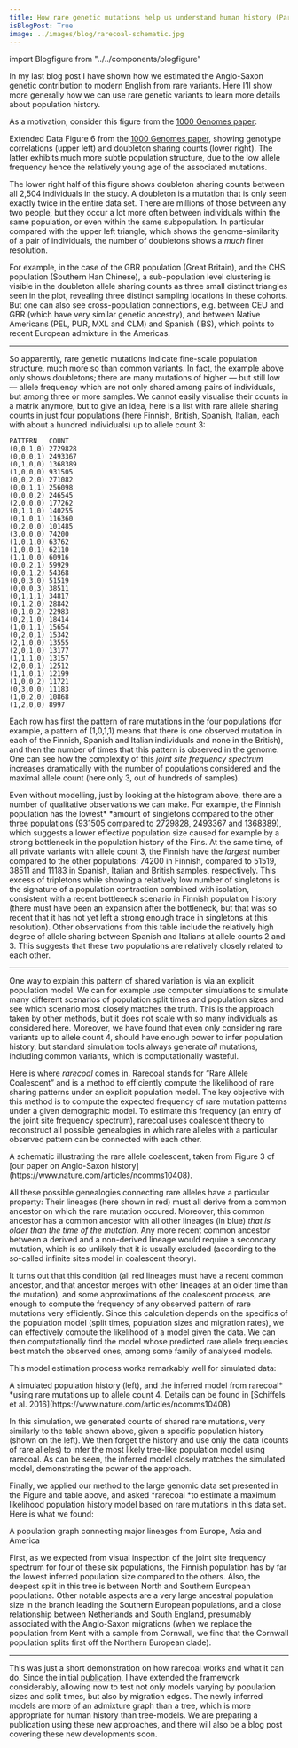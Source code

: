 ```yaml
---
title: How rare genetic mutations help us understand human history (Part II)
isBlogPost: True
image: ../images/blog/rarecoal-schematic.jpg
---
```


import Blogfigure from "../../components/blogfigure"

In my last blog post I have shown how we estimated the Anglo-Saxon genetic
contribution to modern English from rare variants. Here I’ll show more generally
how we can use rare genetic variants to learn more details about population
history.

As a motivation, consider this figure from the [1000 Genomes
paper](http://www.nature.com/nature/journal/v526/n7571/full/nature15393.html):

<Blogfigure relPath="images/blog/thousand_genomes.jpg" altText="A matrix of allele sharing between individuals of the 1000 Genomes project"> Extended Data Figure 6 from the [1000 Genomes paper](http://www.nature.com/nature/journal/v526/n7571/full/nature15393.html#extended-data), showing genotype correlations (upper left) and doubleton sharing counts (lower right). The latter exhibits much more subtle population structure, due to the low allele frequency hence the relatively young age of the associated mutations. </Blogfigure>

The lower right half of this figure shows doubleton sharing counts between all
2,504 individuals in the study. A doubleton is a mutation that is only seen
exactly twice in the entire data set. There are millions of those between any
two people, but they occur a lot more often between individuals within the same
population, or even within the same subpopulation. In particular compared with
the upper left triangle, which shows the genome-similarity of a pair of
individuals, the number of doubletons shows a *much* finer resolution.

For example, in the case of the GBR population (Great Britain), and the CHS
population (Southern Han Chinese), a sub-population level clustering is visible
in the doubleton allele sharing counts as three small distinct triangles seen in
the plot, revealing three distinct sampling locations in these cohorts. But one
can also see cross-population connections, e.g. between CEU and GBR (which have
very similar genetic ancestry), and between Native Americans (PEL, PUR, MXL and
CLM) and Spanish (IBS), which points to recent European admixture in the
Americas.

*****

So apparently, rare genetic mutations indicate fine-scale population structure,
much more so than common variants. In fact, the example above only shows
doubletons; there are many mutations of higher — but still low — allele
frequency which are not only shared among pairs of individuals, but among three
or more samples. We cannot easily visualise their counts in a matrix anymore,
but to give an idea, here is a list with rare allele sharing counts in just four
populations (here Finnish, British, Spanish, Italian, each with about a hundred
individuals) up to allele count 3:

    PATTERN   COUNT
    (0,0,1,0) 2729828
    (0,0,0,1) 2493367
    (0,1,0,0) 1368389
    (1,0,0,0) 931505
    (0,0,2,0) 271082
    (0,0,1,1) 256098
    (0,0,0,2) 246545
    (2,0,0,0) 177262
    (0,1,1,0) 140255
    (0,1,0,1) 116360
    (0,2,0,0) 101485
    (3,0,0,0) 74200
    (1,0,1,0) 63762
    (1,0,0,1) 62110
    (1,1,0,0) 60916
    (0,0,2,1) 59929
    (0,0,1,2) 54368
    (0,0,3,0) 51519
    (0,0,0,3) 38511
    (0,1,1,1) 34817
    (0,1,2,0) 28842
    (0,1,0,2) 22983
    (0,2,1,0) 18414
    (1,0,1,1) 15654
    (0,2,0,1) 15342
    (2,1,0,0) 13555
    (2,0,1,0) 13177
    (1,1,1,0) 13157
    (2,0,0,1) 12512
    (1,1,0,1) 12199
    (1,0,0,2) 11721
    (0,3,0,0) 11183
    (1,0,2,0) 10868
    (1,2,0,0) 8997

Each row has first the pattern of rare mutations in the four populations (for
example, a pattern of (1,0,1,1) means that there is one observed mutation in
each of the Finnish, Spanish and Italian individuals and none in the British),
and then the number of times that this pattern is observed in the genome. One
can see how the complexity of this *joint site frequency spectrum* increases
dramatically with the number of populations considered and the maximal allele
count (here only 3, out of hundreds of samples).

Even without modelling, just by looking at the histogram above, there are a
number of qualitative observations we can make. For example, the Finnish
population has the lowest* *amount of singletons compared to the other three
populations (931505 compared to 2729828, 2493367 and 1368389), which suggests a
lower effective population size caused for example by a strong bottleneck in the
population history of the Fins. At the same time, of all private variants with
allele count 3, the Finnish have the *largest* number compared to the other
populations: 74200 in Finnish, compared to 51519, 38511 and 11183 in Spanish,
Italian and British samples, respectively. This excess of tripletons while
showing a relatively low number of singletons is the signature of a population
contraction combined with isolation, consistent with a recent bottleneck
scenario in Finnish population history (there must have been an expansion after
the bottleneck, but that was so recent that it has not yet left a strong enough
trace in singletons at this resolution). Other observations from this table
include the relatively high degree of allele sharing between Spanish and
Italians at allele counts 2 and 3. This suggests that these two populations are
relatively closely related to each other.

*****

One way to explain this pattern of shared variation is via an explicit
population model. We can for example use computer simulations to simulate many
different scenarios of population split times and population sizes and see which
scenario most closely matches the truth. This is the approach taken by other
methods, but it does not scale with so many individuals as considered here.
Moreover, we have found that even only considering rare variants up to allele
count 4, should have enough power to infer population history, but standard
simulation tools always generate *all* mutations, including common variants,
which is computationally wasteful.

Here is where *rarecoal* comes in. Rarecoal stands for “Rare Allele Coalescent”
and is a method to efficiently compute the likelihood of rare sharing patterns
under an explicit population model. The key objective with this method is to
compute the expected frequency of rare mutation patterns under a given
demographic model. To estimate this frequency (an entry of the joint site
frequency spectrum), rarecoal uses coalescent theory to reconstruct all possible
genealogies in which rare alleles with a particular observed pattern can be
connected with each other.

<Blogfigure relPath="images/blog/rarecoal-schematic.jpg" width={8} altText="A schematic describing the rarecoal algorithm">
    A schematic illustrating the rare allele coalescent, taken from Figure 3 of [our
paper on Anglo-Saxon history](https://www.nature.com/articles/ncomms10408).
</Blogfigure>

All these possible genealogies connecting rare alleles have a particular
property: Their lineages (here shown in red) must all derive from a common
ancestor on which the rare mutation occured. Moreover, this common ancestor has
a common ancestor with all other lineages (in blue) *that is older than the time
of the mutation*. Any more recent common ancestor between a derived and a
non-derived lineage would require a secondary mutation, which is so unlikely
that it is usually excluded (according to the so-called infinite sites model in
coalescent theory).

It turns out that this condition (all red lineages must have a recent common
ancestor, and that ancestor merges with other lineages at an older time than the
mutation), and some approximations of the coalescent process, are enough to
compute the frequency of any observed pattern of rare mutations very
efficiently. Since this calculation depends on the specifics of the population
model (split times, population sizes and migration rates), we can effectively
compute the likelihood of a model given the data. We can then computationally
find the model whose predicted rare allele frequencies best match the observed
ones, among some family of analysed models.

This model estimation process works remarkably well for simulated data:

<Blogfigure relPath="images/blog/rarecoal-sim.jpg" altText="Two phylogenetic trees showing how rarecoal can estimate population models from genomic data">
    A simulated population history (left), and the inferred model from rarecoal*
*using rare mutations up to allele count 4. Details can be found in [Schiffels
et al. 2016](https://www.nature.com/articles/ncomms10408)
</Blogfigure>

In this simulation, we generated counts of shared rare mutations, very similarly
to the table shown above, given a specific population history (shown on the
left). We then forget the history and use only the data (counts of rare alleles)
to infer the most likely tree-like population model using rarecoal. As can be
seen, the inferred model closely matches the simulated model, demonstrating the
power of the approach.

Finally, we applied our method to the large genomic data set presented in the
Figure and table above, and asked *rarecoal *to estimate a maximum likelihood
population history model based on rare mutations in this data set. Here is what
we found:

<Blogfigure relPath="images/blog/rarecoal_europe_tree.jpg" width={9} altText="An inferred population tree for European populations">
A population graph connecting major lineages from Europe, Asia and America
</Blogfigure>

First, as we expected from visual inspection of the joint site frequency
spectrum for four of these six populations, the Finnish population has by far
the lowest inferred population size compared to the others. Also, the deepest
split in this tree is between North and Southern European populations. Other
notable aspects are a very large ancestral population size in the branch leading
the Southern European populations, and a close relationship between Netherlands
and South England, presumably associated with the Anglo-Saxon migrations (when
we replace the population from Kent with a sample from Cornwall, we find that
the Cornwall population splits first off the Northern European clade).

*****

This was just a short demonstration on how rarecoal works and what it can do.
Since the initial
[publication](https://www.nature.com/mosaic_beta/optout?target=%2Farticles%2Fncomms10408%3FWT.ec_id%3DNCOMMS-20160120%26spJobID%3D842604503%26spMailingID%3D50501936%26spReportId%3DODQyNjA0NTAzS0%26spUserID%3DMTA5NjM3MTAyODYxS0),
I have extended the framework considerably, allowing now to test not only models
varying by population sizes and split times, but also by migration edges. The
newly inferred models are more of an admixture graph than a tree, which is more
appropriate for human history than tree-models. We are preparing a publication
using these new approaches, and there will also be a blog post covering these
new developments soon.
